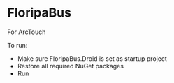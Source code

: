 # FloripaBus
For ArcTouch

To run:
  - Make sure FloripaBus.Droid is set as startup project
  - Restore all required NuGet packages
  - Run
